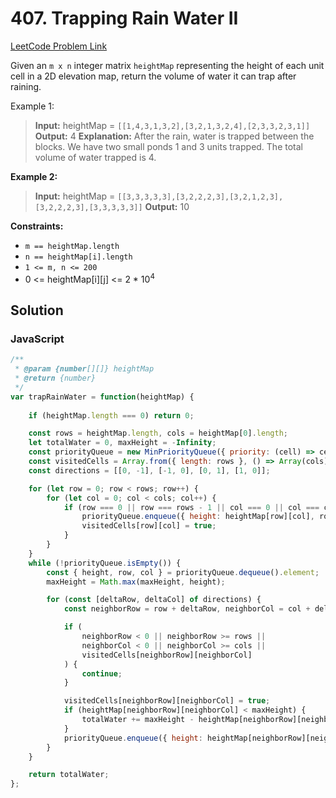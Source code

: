 # 407. Trapping Rain Water II

[LeetCode Problem Link](https://leetcode.com/problems/trapping-rain-water-ii/)

Given an `m x n` integer matrix `heightMap` representing the height of each unit cell in a 2D elevation map, return the volume of water it can trap after raining.

Example 1:

>**Input:** heightMap = `[[1,4,3,1,3,2],[3,2,1,3,2,4],[2,3,3,2,3,1]]`
**Output:** 4
**Explanation:** After the rain, water is trapped between the blocks.
We have two small ponds 1 and 3 units trapped.
The total volume of water trapped is 4.

**Example 2:**

>**Input:** heightMap = `[[3,3,3,3,3],[3,2,2,2,3],[3,2,1,2,3],[3,2,2,2,3],[3,3,3,3,3]]`
**Output:** 10

**Constraints:**

* `m == heightMap.length`
* `n == heightMap[i].length`
* `1 <= m, n <= 200`
* 0 <= heightMap[i][j] <= 2 * $10^4$

## Solution

### JavaScript

```javaScript
/**
 * @param {number[][]} heightMap
 * @return {number}
 */
var trapRainWater = function(heightMap) {
    
    if (heightMap.length === 0) return 0;

    const rows = heightMap.length, cols = heightMap[0].length;
    let totalWater = 0, maxHeight = -Infinity;
    const priorityQueue = new MinPriorityQueue({ priority: (cell) => cell.height });
    const visitedCells = Array.from({ length: rows }, () => Array(cols).fill(false));
    const directions = [[0, -1], [-1, 0], [0, 1], [1, 0]];

    for (let row = 0; row < rows; row++) {
        for (let col = 0; col < cols; col++) {
            if (row === 0 || row === rows - 1 || col === 0 || col === cols - 1) {
                priorityQueue.enqueue({ height: heightMap[row][col], row, col });
                visitedCells[row][col] = true;
            }
        }
    }
    while (!priorityQueue.isEmpty()) {
        const { height, row, col } = priorityQueue.dequeue().element;
        maxHeight = Math.max(maxHeight, height);

        for (const [deltaRow, deltaCol] of directions) {
            const neighborRow = row + deltaRow, neighborCol = col + deltaCol;

            if (
                neighborRow < 0 || neighborRow >= rows || 
                neighborCol < 0 || neighborCol >= cols || 
                visitedCells[neighborRow][neighborCol]
            ) {
                continue;
            }

            visitedCells[neighborRow][neighborCol] = true;
            if (heightMap[neighborRow][neighborCol] < maxHeight) {
                totalWater += maxHeight - heightMap[neighborRow][neighborCol];
            }
            priorityQueue.enqueue({ height: heightMap[neighborRow][neighborCol], row: neighborRow, col: neighborCol });
        }
    }

    return totalWater;
};
```
